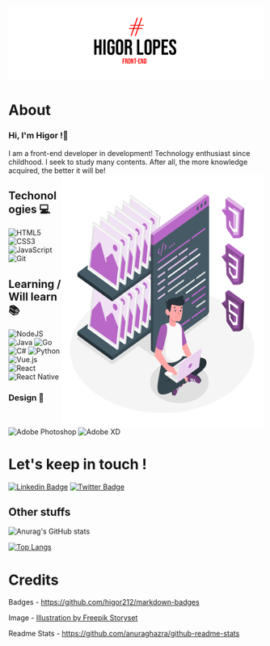 ![Identidade Visual](https://github.com/higor212/higor212/blob/main/IDv.png?raw=true)

# About

### Hi, I'm Higor !👋
I am a front-end developer in development! Technology enthusiast since childhood. I seek to study many contents. After all, the more knowledge acquired, the better it will be!
<img align="right" src="https://raw.githubusercontent.com/higor212/higor212/a75173e74f94257d7f749954254ec38c916be2a4/Static%20assets-amico.svg" width="400" height="500" />

## Techonologies 💻
<img alt="HTML5" src="https://img.shields.io/badge/html5%20-%23E34F26.svg?&style=for-the-badge&logo=html5&logoColor=white"/>
<img alt="CSS3" src="https://img.shields.io/badge/css3%20-%231572B6.svg?&style=for-the-badge&logo=css3&logoColor=white"/>
<img alt="JavaScript" src="https://img.shields.io/badge/javascript%20-%23323330.svg?&style=for-the-badge&logo=javascript&logoColor=%23F7DF1E"/>
<img alt="Git" src="https://img.shields.io/badge/git%20-%23F05033.svg?&style=for-the-badge&logo=git&logoColor=white"/>

## Learning / Will learn 📚
<span>
<img alt="NodeJS" src="https://img.shields.io/badge/node.js%20-%2343853D.svg?&style=for-the-badge&logo=node.js&logoColor=white"/>
<img alt="Java" src="https://img.shields.io/badge/java-%23ED8B00.svg?&style=for-the-badge&logo=java&logoColor=white"/>
<img alt="Go" src="https://img.shields.io/badge/go-%2300ADD8.svg?&style=for-the-badge&logo=go&logoColor=white"/>
<img alt="C#" src="https://img.shields.io/badge/c%23%20-%23239120.svg?&style=for-the-badge&logo=c-sharp&logoColor=white"/>
<img alt="Python" src="https://img.shields.io/badge/python%20-%2314354C.svg?&style=for-the-badge&logo=python&logoColor=white"/>
<img alt="Vue.js" src="https://img.shields.io/badge/vue.js%20-%2335495e.svg?&style=for-the-badge&logo=vue.js&logoColor=%234FC08D"/>
<img alt="React" src="https://img.shields.io/badge/react%20-%2320232a.svg?&style=for-the-badge&logo=react&logoColor=%2361DAFB"/>
<img alt="React Native" src="https://img.shields.io/badge/react_native%20-%2320232a.svg?&style=for-the-badge&logo=react&logoColor=%2361DAFB"/>
</span>

### Design 🌟
<img alt="Adobe Photoshop" src="https://img.shields.io/badge/adobe%20photoshop%20-%2331A8FF.svg?&style=for-the-badge&logo=adobe%20photoshop&logoColor=white"/>
<img alt="Adobe XD" src="https://img.shields.io/badge/adobe%20xd%20-%23FF26BE.svg?&style=for-the-badge&logo=adobe%20xd&logoColor=white"/>

# Let's keep in touch !

[![Linkedin Badge](https://img.shields.io/badge/-LinkedIn-blue?style=for-the-badge&logo=Linkedin&logoColor=white&link=https://www.linkedin.com/in/goulartgb/)](https://www.linkedin.com/in/higorl/)
[![Twitter Badge](https://img.shields.io/badge/-Twitter-1ca0f1?style=for-the-badge&labelColor=1ca0f1&logo=twitter&logoColor=white&link=https://twitter.com/inthedarkhell)](https://twitter.com/inthedarkhell)


## Other stuffs
![Anurag's GitHub stats](https://github-readme-stats.vercel.app/api?username=higor212&show_icons=true&theme=ocean_dark)

[![Top Langs](https://github-readme-stats.vercel.app/api/top-langs/?username=higor212&layout=compact)](https://github.com/anuraghazra/github-readme-stats)

# Credits 
Badges - https://github.com/higor212/markdown-badges

Image - <a href="https://storyset.com/web">Illustration by Freepik Storyset</a>

Readme Stats - https://github.com/anuraghazra/github-readme-stats

